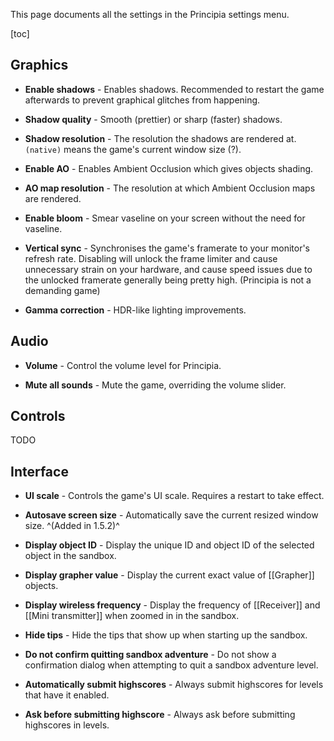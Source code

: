 This page documents all the settings in the Principia settings menu.

[toc]

## Graphics
- **Enable shadows** - Enables shadows. Recommended to restart the game afterwards to prevent graphical glitches from happening.

- **Shadow quality** - Smooth (prettier) or sharp (faster) shadows.

- **Shadow resolution** - The resolution the shadows are rendered at. `(native)` means the game's current window size (?).

- **Enable AO** - Enables Ambient Occlusion which gives objects shading.

- **AO map resolution** - The resolution at which Ambient Occlusion maps are rendered.

- **Enable bloom** - Smear vaseline on your screen without the need for vaseline.

- **Vertical sync** - Synchronises the game's framerate to your monitor's refresh rate. Disabling will unlock the frame limiter and cause unnecessary strain on your hardware, and cause speed issues due to the unlocked framerate generally being pretty high. (Principia is not a demanding game)

- **Gamma correction** - HDR-like lighting improvements.

## Audio
- **Volume** - Control the volume level for Principia.

- **Mute all sounds** - Mute the game, overriding the volume slider.

## Controls
TODO

## Interface
- **UI scale** - Controls the game's UI scale. Requires a restart to take effect.

- **Autosave screen size** - Automatically save the current resized window size. ^(Added in 1.5.2)^

- **Display object ID** - Display the unique ID and object ID of the selected object in the sandbox.

- **Display grapher value** - Display the current exact value of [[Grapher]] objects.

- **Display wireless frequency** - Display the frequency of [[Receiver]] and [[Mini transmitter]] when zoomed in in the sandbox.

- **Hide tips** - Hide the tips that show up when starting up the sandbox.

- **Do not confirm quitting sandbox adventure** - Do not show a confirmation dialog when attempting to quit a sandbox adventure level.

- **Automatically submit highscores** - Always submit highscores for levels that have it enabled.

- **Ask before submitting highscore** - Always ask before submitting highscores in levels.
